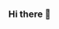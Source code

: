 ### Hi there 👋

<!--
**yunusfirat/yunusfirat** is a ✨ _special_ ✨ repository because its `README.md` (this file) appears on your GitHub profile.
https://badges.pufler.dev/repos/yunusfirat
[![Repos Badge](https://badges.pufler.dev/repos/puf17640)](https://badges.pufler.dev)
Here are some ideas to get you started:

- 🔭 I’m currently studying at Code Your Future
- 🌱 I’m currently doing javaScript Project
- 👯 I’m looking to collaborate on React project
- 🤔 I’m looking for help with React
- 💬 Ask me about anything you want
- 📫 How to reach me: Yunusfirat44@gmail.com
- ⚡ Fun fact: I have been studying alot nowadays not fun :)
-->
